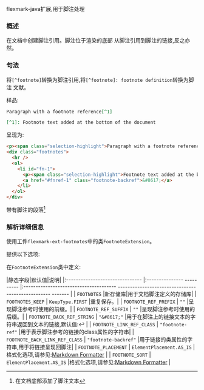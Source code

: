 flexmark-java扩展,用于脚注处理

### 概述

在文档中创建脚注引用。脚注位于渲染的底部
从脚注引用到脚注的链接,反之亦然。

### 句法

将`[^footnote]`转换为脚注引用,将`[^footnote]: footnote definition`转换为脚注
文献。

样品:

```markdown
Paragraph with a footnote reference[^1]

[^1]: Footnote text added at the bottom of the document
```

呈现为:

```html
<p><span class="selection-highlight">Paragraph with a footnote reference</span><sup id="fnref-1"><a class="footnote-ref" href="#fn-1">1</a></sup></p>
<div class="footnotes">
  <hr />
  <ol>
    <li id="fn-1">
      <p><span class="selection-highlight">Footnote text added at the bottom of the document</span></p>
      <a href="#fnref-1" class="footnote-backref">&#8617;</a>
    </li>
  </ol>
</div>
```

带有脚注的段落[^1]

[^1]:在文档底部添加了脚注文本

### 解析详细信息 

使用工件`flexmark-ext-footnotes`中的类`FootnoteExtension`。

提供以下选项:

在`FootnoteExtension`类中定义:

|静态字段|默认值|说明|
|:------------------------------- |:--------------- ---------- |:-------------------------------------- -------------------------------------------------- ------- |
| `FOOTNOTES` |新存储库|用于文档脚注定义的存储库|
| `FOOTNOTES_KEEP` | `KeepType.FIRST` |重复保存。|
| `FOOTNOTE_REF_PREFIX` | `""` |呈现脚注参考时使用的前缀。|
| `FOOTNOTE_REF_SUFFIX` | `""` |呈现脚注参考时使用的后缀。|
| `FOOTNOTE_BACK_REF_STRING` | `"&#8617;"` |用于在脚注上的链接文本的字符串返回到文本的链接,默认值:&#8617; |
| `FOOTNOTE_LINK_REF_CLASS` | `"footnote-ref"` |用于表示脚注参考的链接的class属性的字符串|
| `FOOTNOTE_BACK_LINK_REF_CLASS` | `"footnote-backref"` |用于链接的类属性的字符串,用于将链接呈现回脚注|
| `FOOTNOTE_PLACEMENT` | `ElementPlacement.AS_IS` |格式化选项,请参见:[Markdown Formatter](Markdown-Formatter) |
| `FOOTNOTE_SORT` | `ElementPlacement.AS_IS` |格式化选项,请参见:[Markdown Formatter](Markdown-Formatter) |